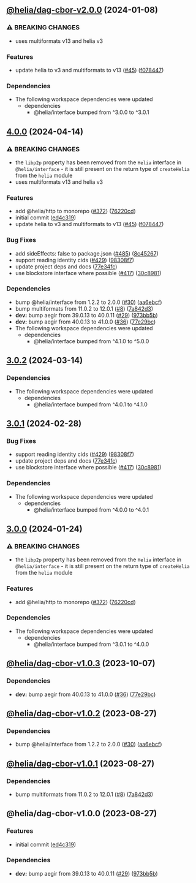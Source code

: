 ## [@helia/dag-cbor-v2.0.0](https://github.com/ipfs/helia-dag-cbor/compare/@helia/dag-cbor-v1.0.3...@helia/dag-cbor-v2.0.0) (2024-01-08)


### ⚠ BREAKING CHANGES

* uses multiformats v13 and helia v3

### Features

* update helia to v3 and multiformats to v13 ([#45](https://github.com/ipfs/helia-dag-cbor/issues/45)) ([f078447](https://github.com/ipfs/helia-dag-cbor/commit/f078447b6eba4c3d404d62bb930757aa1c0efe74))

### Dependencies

* The following workspace dependencies were updated
  * dependencies
    * @helia/interface bumped from ^3.0.0 to ^3.0.1

## [4.0.0](https://github.com/yuiseki/helia/compare/dag-cbor-v3.0.2...dag-cbor-v4.0.0) (2024-04-14)


### ⚠ BREAKING CHANGES

* the `libp2p` property has been removed from the `Helia` interface in `@helia/interface` - it is still present on the return type of `createHelia` from the `helia` module
* uses multiformats v13 and helia v3

### Features

* add @helia/http to monorepo ([#372](https://github.com/yuiseki/helia/issues/372)) ([76220cd](https://github.com/yuiseki/helia/commit/76220cd5adf45af7fa61fd0a1321de4722b744d6))
* initial commit ([ed4c319](https://github.com/yuiseki/helia/commit/ed4c319a67c18a3dd65e18f18aa12e82080b3fdc))
* update helia to v3 and multiformats to v13 ([#45](https://github.com/yuiseki/helia/issues/45)) ([f078447](https://github.com/yuiseki/helia/commit/f078447b6eba4c3d404d62bb930757aa1c0efe74))


### Bug Fixes

* add sideEffects: false to package.json ([#485](https://github.com/yuiseki/helia/issues/485)) ([8c45267](https://github.com/yuiseki/helia/commit/8c45267a474ab10b2faadfebdab33cfe446e8c03))
* support reading identity cids ([#429](https://github.com/yuiseki/helia/issues/429)) ([98308f7](https://github.com/yuiseki/helia/commit/98308f77488b8196b2d18f78f05ecd2d37456834))
* update project deps and docs ([77e34fc](https://github.com/yuiseki/helia/commit/77e34fc115cbfb82585fd954bcf389ecebf655bc))
* use blockstore interface where possible ([#417](https://github.com/yuiseki/helia/issues/417)) ([30c8981](https://github.com/yuiseki/helia/commit/30c8981934ffba72d572a7b8b2712ec93b7f4d31))


### Dependencies

* bump @helia/interface from 1.2.2 to 2.0.0 ([#30](https://github.com/yuiseki/helia/issues/30)) ([aa6ebcf](https://github.com/yuiseki/helia/commit/aa6ebcf9f58eebf842113985adee4710b009562d))
* bump multiformats from 11.0.2 to 12.0.1 ([#8](https://github.com/yuiseki/helia/issues/8)) ([7a842d3](https://github.com/yuiseki/helia/commit/7a842d3cc4cd97e02e5a196aa512cfe36be4c388))
* **dev:** bump aegir from 39.0.13 to 40.0.11 ([#29](https://github.com/yuiseki/helia/issues/29)) ([973bb5b](https://github.com/yuiseki/helia/commit/973bb5b6c8db0fedd70e4058f97bc339018a8193))
* **dev:** bump aegir from 40.0.13 to 41.0.0 ([#36](https://github.com/yuiseki/helia/issues/36)) ([77e29bc](https://github.com/yuiseki/helia/commit/77e29bcdda33387b8bf15124bc316ef03b434433))
* The following workspace dependencies were updated
  * dependencies
    * @helia/interface bumped from ^4.1.0 to ^5.0.0

## [3.0.2](https://github.com/ipfs/helia/compare/dag-cbor-v3.0.1...dag-cbor-v3.0.2) (2024-03-14)


### Dependencies

* The following workspace dependencies were updated
  * dependencies
    * @helia/interface bumped from ^4.0.1 to ^4.1.0

## [3.0.1](https://github.com/ipfs/helia/compare/dag-cbor-v3.0.0...dag-cbor-v3.0.1) (2024-02-28)


### Bug Fixes

* support reading identity cids ([#429](https://github.com/ipfs/helia/issues/429)) ([98308f7](https://github.com/ipfs/helia/commit/98308f77488b8196b2d18f78f05ecd2d37456834))
* update project deps and docs ([77e34fc](https://github.com/ipfs/helia/commit/77e34fc115cbfb82585fd954bcf389ecebf655bc))
* use blockstore interface where possible ([#417](https://github.com/ipfs/helia/issues/417)) ([30c8981](https://github.com/ipfs/helia/commit/30c8981934ffba72d572a7b8b2712ec93b7f4d31))


### Dependencies

* The following workspace dependencies were updated
  * dependencies
    * @helia/interface bumped from ^4.0.0 to ^4.0.1

## [3.0.0](https://github.com/ipfs/helia/compare/dag-cbor-v2.0.1...dag-cbor-v3.0.0) (2024-01-24)


### ⚠ BREAKING CHANGES

* the `libp2p` property has been removed from the `Helia` interface in `@helia/interface` - it is still present on the return type of `createHelia` from the `helia` module

### Features

* add @helia/http to monorepo ([#372](https://github.com/ipfs/helia/issues/372)) ([76220cd](https://github.com/ipfs/helia/commit/76220cd5adf45af7fa61fd0a1321de4722b744d6))


### Dependencies

* The following workspace dependencies were updated
  * dependencies
    * @helia/interface bumped from ^3.0.1 to ^4.0.0

## [@helia/dag-cbor-v1.0.3](https://github.com/ipfs/helia-dag-cbor/compare/@helia/dag-cbor-v1.0.2...@helia/dag-cbor-v1.0.3) (2023-10-07)


### Dependencies

* **dev:** bump aegir from 40.0.13 to 41.0.0 ([#36](https://github.com/ipfs/helia-dag-cbor/issues/36)) ([77e29bc](https://github.com/ipfs/helia-dag-cbor/commit/77e29bcdda33387b8bf15124bc316ef03b434433))

## [@helia/dag-cbor-v1.0.2](https://github.com/ipfs/helia-dag-cbor/compare/@helia/dag-cbor-v1.0.1...@helia/dag-cbor-v1.0.2) (2023-08-27)


### Dependencies

* bump @helia/interface from 1.2.2 to 2.0.0 ([#30](https://github.com/ipfs/helia-dag-cbor/issues/30)) ([aa6ebcf](https://github.com/ipfs/helia-dag-cbor/commit/aa6ebcf9f58eebf842113985adee4710b009562d))

## [@helia/dag-cbor-v1.0.1](https://github.com/ipfs/helia-dag-cbor/compare/@helia/dag-cbor-v1.0.0...@helia/dag-cbor-v1.0.1) (2023-08-27)


### Dependencies

* bump multiformats from 11.0.2 to 12.0.1 ([#8](https://github.com/ipfs/helia-dag-cbor/issues/8)) ([7a842d3](https://github.com/ipfs/helia-dag-cbor/commit/7a842d3cc4cd97e02e5a196aa512cfe36be4c388))

## @helia/dag-cbor-v1.0.0 (2023-08-27)


### Features

* initial commit ([ed4c319](https://github.com/ipfs/helia-dag-cbor/commit/ed4c319a67c18a3dd65e18f18aa12e82080b3fdc))


### Dependencies

* **dev:** bump aegir from 39.0.13 to 40.0.11 ([#29](https://github.com/ipfs/helia-dag-cbor/issues/29)) ([973bb5b](https://github.com/ipfs/helia-dag-cbor/commit/973bb5b6c8db0fedd70e4058f97bc339018a8193))
